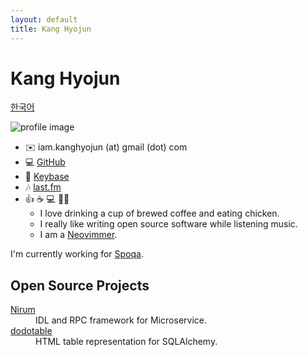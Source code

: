 ```yaml
---
layout: default
title: Kang Hyojun
---
```


# Kang Hyojun

[한국어](/)

![profile image](https://www.gravatar.com/avatar/ee4682832933a275e641ebc07b253599?s=180)

- ✉️  iam.kanghyojun (at) gmail (dot) com
- 💻 [GitHub](https://github.com/admire93)
- 🔑 [Keybase](https://keybase.io/kanghyojun)
- 🎶 [last.fm](https://www.last.fm/user/admire93)
- 👍 ☕️ 💻 🐔🎶
  - I love drinking a cup of brewed coffee and eating chicken.
  - I really like writing open source software while listening music.
  - I am a [Neovimmer](https://neovim.io/).

I'm currently working for [Spoqa](https://www.spoqa.com/).


## Open Source Projects

<dl>
  <dt><a href="https://nirum.org">Nirum</a></dt>
  <dd>IDL and RPC framework for Microservice.</dd>
  <dt><a href="https://github.com/spoqa/dodotable">dodotable</a></dt>
  <dd>HTML table representation for SQLAlchemy.</dd>
</dl>
